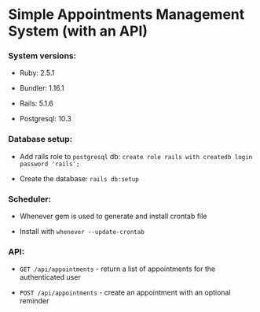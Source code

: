 # Simple Appointments Management System (with an API)

### System versions:

* Ruby: 2.5.1

* Bundler: 1.16.1

* Rails: 5.1.6

* Postgresql: 10.3

### Database setup:

* Add rails role to `postgresql` db: `create role rails with createdb login password 'rails';`

* Create the database: `rails db:setup`

### Scheduler:

* Whenever gem is used to generate and install crontab file

* Install with `whenever --update-crontab`

### API:

* `GET /api/appointments` - return a list of appointments for the authenticated user

* `POST /api/appointments` - create an appointment with an optional reminder
